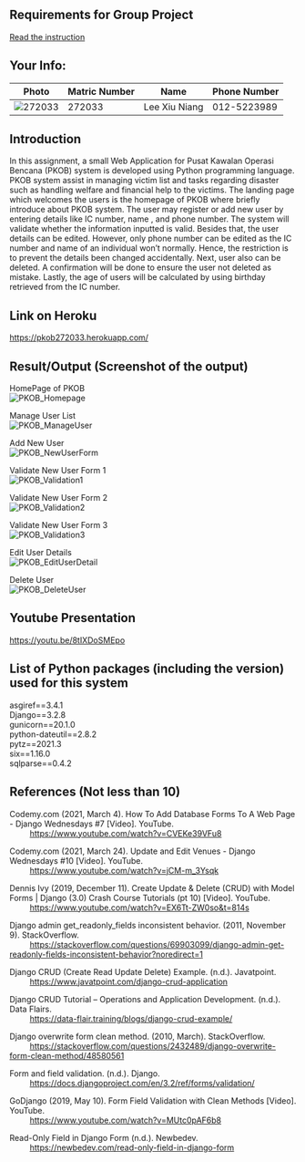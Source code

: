 ## Requirements for Group Project
[Read the instruction](https://github.com/STIW3054-A211/e-sulam/blob/main/Assignment-1.md)

## Your Info: 

| Photo                          |Matric Number  | Name                | Phone Number     |
| ------------------------------ | ------------- | --------------------|----------------- |
| ![272033](/images/272033.png)  | 272033        | Lee Xiu Niang       | 012-5223989      |

## Introduction
In this assignment, a small Web Application for Pusat Kawalan Operasi Bencana (PKOB) system is developed using Python programming language. PKOB system assist in managing victim list and tasks regarding disaster such as handling welfare and financial help to the victims. The landing page which welcomes the users is the homepage of PKOB where briefly introduce about PKOB system. The user may register or add new user by entering details like IC number, name , and phone number. The system will validate whether the information inputted is valid. Besides that, the user details can be edited. However, only phone number can be edited as the IC number and name of an individual won’t normally. Hence, the restriction is to prevent the details been changed accidentally. Next, user also can be deleted. A confirmation will be done to ensure the user not deleted as mistake. Lastly, the age of users will be calculated by using birthday retrieved from the IC number.

## Link on Heroku
https://pkob272033.herokuapp.com/

## Result/Output (Screenshot of the output)
HomePage of PKOB  
![PKOB_Homepage](/images/PKOB_Homepage.png)  

Manage User List  
![PKOB_ManageUser](/images/PKOB_ManageUser.png)  

Add New User  
![PKOB_NewUserForm](/images/PKOB_NewUserForm.png)  

Validate New User Form 1  
![PKOB_Validation1](/images/PKOB_Validation1.png)  

Validate New User Form 2  
![PKOB_Validation2](/images/PKOB_Validation2.png)  

Validate New User Form 3  
![PKOB_Validation3](/images/PKOB_Validation3.png) 

Edit User Details  
![PKOB_EditUserDetail](/images/PKOB_EditUserDetail.png)

Delete User  
![PKOB_DeleteUser](/images/PKOB_DeleteUser.png)  

## Youtube Presentation
https://youtu.be/8tIXDoSMEpo

## List of Python packages (including the version) used for this system
asgiref==3.4.1  
Django==3.2.8  
gunicorn==20.1.0  
python-dateutil==2.8.2  
pytz==2021.3  
six==1.16.0  
sqlparse==0.4.2  

## References (Not less than 10)
Codemy.com (2021, March 4). How To Add Database Forms To A Web Page - Django Wednesdays #7 [Video]. YouTube.   
&nbsp;&nbsp;&nbsp;&nbsp;&nbsp;&nbsp;&nbsp;&nbsp; https://www.youtube.com/watch?v=CVEKe39VFu8

Codemy.com (2021, March 24). Update and Edit Venues - Django Wednesdays #10 [Video]. YouTube.   
&nbsp;&nbsp;&nbsp;&nbsp;&nbsp;&nbsp;&nbsp;&nbsp; https://www.youtube.com/watch?v=jCM-m_3Ysqk

Dennis Ivy (2019, December 11). Create Update & Delete (CRUD) with Model Forms | Django (3.0) Crash Course Tutorials (pt 10) [Video]. YouTube.  
&nbsp;&nbsp;&nbsp;&nbsp;&nbsp;&nbsp;&nbsp;&nbsp; https://www.youtube.com/watch?v=EX6Tt-ZW0so&t=814s

Django admin get_readonly_fields inconsistent behavior. (2011, November 9). StackOverflow.  
&nbsp;&nbsp;&nbsp;&nbsp;&nbsp;&nbsp;&nbsp;&nbsp; https://stackoverflow.com/questions/69903099/django-admin-get-readonly-fields-inconsistent-behavior?noredirect=1

Django CRUD (Create Read Update Delete) Example. (n.d.). Javatpoint.  
&nbsp;&nbsp;&nbsp;&nbsp;&nbsp;&nbsp;&nbsp;&nbsp; https://www.javatpoint.com/django-crud-application

Django CRUD Tutorial – Operations and Application Development. (n.d.). Data Flairs.  
&nbsp;&nbsp;&nbsp;&nbsp;&nbsp;&nbsp;&nbsp;&nbsp; https://data-flair.training/blogs/django-crud-example/ 

Django overwrite form clean method. (2010, March). StackOverflow.  
&nbsp;&nbsp;&nbsp;&nbsp;&nbsp;&nbsp;&nbsp;&nbsp; https://stackoverflow.com/questions/2432489/django-overwrite-form-clean-method/48580561 

Form and field validation. (n.d.). Django.   
&nbsp;&nbsp;&nbsp;&nbsp;&nbsp;&nbsp;&nbsp;&nbsp; https://docs.djangoproject.com/en/3.2/ref/forms/validation/

GoDjango (2019, May 10). Form Field Validation with Clean Methods [Video]. YouTube.     
&nbsp;&nbsp;&nbsp;&nbsp;&nbsp;&nbsp;&nbsp;&nbsp; https://www.youtube.com/watch?v=MUtc0pAF6b8

Read-Only Field in Django Form (n.d.). Newbedev.  
&nbsp;&nbsp;&nbsp;&nbsp;&nbsp;&nbsp;&nbsp;&nbsp; https://newbedev.com/read-only-field-in-django-form 
